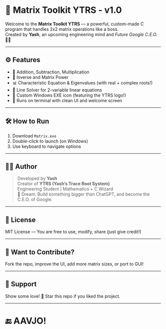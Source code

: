 # 🔷 Matrix Toolkit YTRS - v1.0

Welcome to the **Matrix Toolkit YTRS** — a powerful, custom-made C program that handles 2x2 matrix operations like a boss.  
Created by **Yash**, an upcoming engineering mind and *Future Google C.E.O.* 🧠💥

---

## ⚙️ Features

- 🔁 Addition, Subtraction, Multiplication
- 📐 Inverse and Matrix Power
- 📊 Characteristic Equation & Eigenvalues (with real + complex roots!)
- 📏 Line Solver for 2-variable linear equations
- 💠 Custom Windows EXE icon (featuring the YTRS logo!)
- 🚀 Runs on terminal with clean UI and welcome screen

---

## 🛠 How to Run

1. Download `Matrix.exe`
2. Double-click to launch (on Windows)
3. Use keyboard to navigate options

---

## 👨‍💻 Author

> Developed by **Yash**  
> Creator of **YTRS (Yash’s Trace Root System)**  
> Engineering Student | Mathematics + C Wizard  
> 💼 Dream: Build something bigger than ChatGPT, and become the C.E.O. of Google.

---

## 📜 License

MIT License — You are free to use, modify, share (just give credit!)

---

## 💬 Want to Contribute?

Fork the repo, improve the UI, add more matrix sizes, or port to GUI!

---

## 🤝 Support

Show some love! 🌟 Star this repo if you liked the project.

---

# 🔚 AAVJO!
